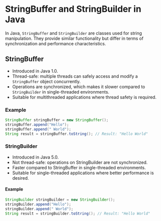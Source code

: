 # StringBuffer and StringBuilder in Java

In Java, `StringBuffer` and `StringBuilder` are classes used for string manipulation. They provide similar functionality but differ in terms of synchronization and performance characteristics.

## StringBuffer

- Introduced in Java 1.0.
- Thread-safe: multiple threads can safely access and modify a `StringBuffer` object concurrently.
- Operations are synchronized, which makes it slower compared to `StringBuilder` in single-threaded environments.
- Suitable for multithreaded applications where thread safety is required.

### Example

```java
StringBuffer stringBuffer = new StringBuffer();
stringBuffer.append("Hello");
stringBuffer.append(" World");
String result = stringBuffer.toString(); // Result: "Hello World"
```

### StringBuilder

- Introduced in Java 5.0.
- Not thread-safe: operations on StringBuilder are not synchronized.
- Faster compared to StringBuffer in single-threaded environments.
- Suitable for single-threaded applications where better performance is desired.

#### Example

```java
StringBuilder stringBuilder = new StringBuilder();
stringBuilder.append("Hello");
stringBuilder.append(" World");
String result = stringBuilder.toString(); // Result: "Hello World"
```
